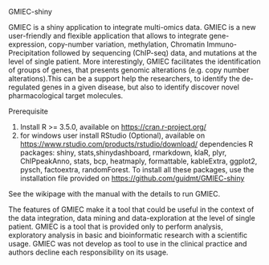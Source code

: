 GMIEC-shiny

GMIEC is a shiny application to integrate multi-omics data. GMIEC is a new user-friendly and flexible application that allows to integrate gene-expression, copy-number variation, methylation, Chromatin Immuno-Precipitation followed by sequencing (ChIP-seq) data, and mutations at the level of single patient. More interestingly, GMIEC facilitates the identification of groups of genes, that presents genomic alterations (e.g. copy number alterations).This can be a support help the researchers, to identify the de-regulated genes in a given disease, but also to identify discover novel pharmacological target molecules.

Prerequisite

1. Install R >= 3.5.0, available on https://cran.r-project.org/ 
2. for windows user install RStudio (Optional), available on https://www.rstudio.com/products/rstudio/download/ 
dependencies R packages: shiny, stats,shinydashboard, rmarkdown, klaR, plyr, ChIPpeakAnno, stats, bcp, heatmaply, formattable, kableExtra, ggplot2, pysch, factoextra, randomForest.
To install all these packages, use the installation file provided on https://github.com/guidmt/GMIEC-shiny 

See the wikipage with the manual with the details to run GMIEC.

The features of GMIEC make it a tool that could be useful in the context of the data integration, data mining and data-exploration at the level of single patient. GMIEC is a tool that is provided only to perform analysis, exploratory analysis in basic and bioinformatic research with a scientific usage. GMIEC was not develop as tool to use in the clinical practice and authors decline each responsibility on its usage.
